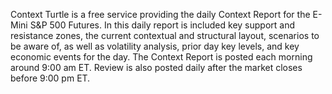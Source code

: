 Context Turtle is a free service providing the daily Context Report for the E-Mini S&P 500 Futures. In this daily report is included key support and resistance zones, the current contextual and structural layout, scenarios to be aware of, as well as volatility analysis, prior day key levels, and key economic events for the day. The Context Report is posted each morning around 9:00 am ET. Review is also posted daily after the market closes before 9:00 pm ET.